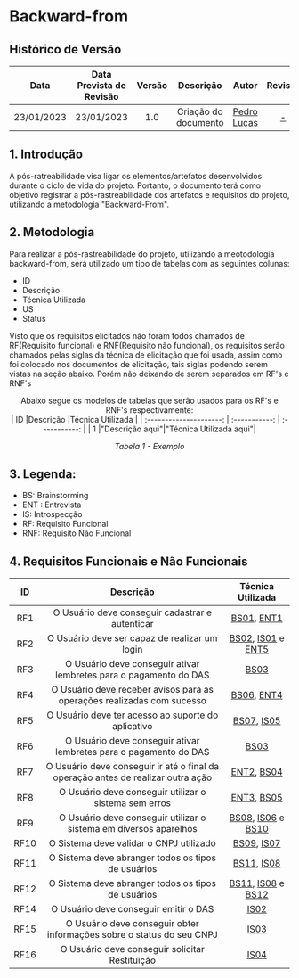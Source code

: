# Backward-from

## <a>Histórico de Versão</a>
|    Data    | Data Prevista de Revisão | Versão | Descrição | Autor  | Revisor |
| :--------: | :--------: | :----: | :-------: | :----: | :-----: |
| 23/01/2023 | 23/01/2023 | 1.0 | Criação do documento | [Pedro Lucas](https://github.com/PedroLSF) |[-](https://github.com/)  |


## 1. Introdução
A pós-ratreabilidade visa ligar os elementos/artefatos desenvolvidos durante o ciclo de vida do projeto. Portanto, o documento terá como objetivo registrar a pós-rastreabilidade dos artefatos e requisitos do projeto, utilizando a metodologia "Backward-From".

## 2. Metodologia
Para realizar a pós-rastreabilidade do projeto, utilizando a meotodologia backward-from, será utilizado um tipo de tabelas com as seguintes colunas:

* ID
* Descrição
* Técnica Utilizada
* US
* Status

Visto que os requisitos elicitados não foram todos chamados de RF(Requisito funcional) e RNF(Requisito não funcional), os requisitos serão chamados pelas siglas
da técnica de elicitação que foi usada, assim como foi colocado nos documentos de elicitação, tais siglas podendo serem vistas na seção abaixo. Porém não deixando
de serem separados em RF's e RNF's

<center>

Abaixo segue os modelos de tabelas que serão usados para os RF's e RNF's respectivamente:<br>
|           ID            |Descrição |Técnica Utilizada |
| :---------------------: | :-----------: | :-----------: |
|        1      |"Descrição aqui"|"Técnica Utilizada aqui"|


_Tabela 1 - Exemplo_

</center>

## 3. Legenda:

- BS: Brainstorming
- ENT : Entrevista
- IS: Introspecção
- RF: Requisito Funcional
- RNF: Requisito Não Funcional

## 4. Requisitos Funcionais e Não Funcionais

|           ID            |Descrição |Técnica Utilizada |
| :---------------------: | :-----------: |:-----------: |
|          RF1            |O Usuário deve conseguir cadastrar e autenticar|[BS01](https://requisitos-de-software.github.io/2022.2-MEI/Elicitacao/Brainstorming/), [ENT1](https://requisitos-de-software.github.io/2022.2-MEI/Elicitacao/Entrevista/)|
|          RF2            |O Usuário deve ser capaz de realizar um login|[BS02](https://requisitos-de-software.github.io/2022.2-MEI/Elicitacao/Brainstorming/), [IS01](https://requisitos-de-software.github.io/2022.2-MEI/Elicitacao/Introspeccao/) e [ENT5](https://requisitos-de-software.github.io/2022.2-MEI/Elicitacao/Entrevista/)|
|          RF3            |O Usuário deve conseguir ativar lembretes para o pagamento do DAS|[BS03](https://requisitos-de-software.github.io/2022.2-MEI/Elicitacao/Brainstorming/)|
|          RF4            |O Usuário deve receber avisos para as operações realizadas com sucesso|[BS06](https://requisitos-de-software.github.io/2022.2-MEI/Elicitacao/Brainstorming/), [ENT4](https://requisitos-de-software.github.io/2022.2-MEI/Elicitacao/Entrevista/)|
|          RF5            |O Usuário deve ter acesso ao suporte do aplicativo|[BS07](https://requisitos-de-software.github.io/2022.2-MEI/Elicitacao/Brainstorming/), [IS05](https://requisitos-de-software.github.io/2022.2-MEI/Elicitacao/Introspeccao/)|
|          RF6            |O Usuário deve conseguir ativar lembretes para o pagamento do DAS|[BS03](https://requisitos-de-software.github.io/2022.2-MEI/Elicitacao/Brainstorming/)|
|          RF7            |O Usuário deve conseguir ir até o final da operação antes de realizar outra ação|[ENT2](https://requisitos-de-software.github.io/2022.2-MEI/Elicitacao/Entrevista/), [BS04](https://requisitos-de-software.github.io/2022.2-MEI/Elicitacao/Brainstorming/)|
|          RF8            |O Usuário deve conseguir utilizar o sistema sem erros|[ENT3](https://requisitos-de-software.github.io/2022.2-MEI/Elicitacao/Entrevista/), [BS05](https://requisitos-de-software.github.io/2022.2-MEI/Elicitacao/Brainstorming/)|
|          RF9            |O Usuário deve conseguir utilizar o sistema em diversos aparelhos|[BS08](https://requisitos-de-software.github.io/2022.2-MEI/Elicitacao/Brainstorming/), [IS06](https://requisitos-de-software.github.io/2022.2-MEI/Elicitacao/Introspeccao/) e [BS10](https://requisitos-de-software.github.io/2022.2-MEI/Elicitacao/Brainstorming/)|
|          RF10            |O Sistema deve validar o CNPJ utilizado|[BS09](https://requisitos-de-software.github.io/2022.2-MEI/Elicitacao/Brainstorming/), [IS07](https://requisitos-de-software.github.io/2022.2-MEI/Elicitacao/Introspeccao/)|
|          RF11            |O Sistema deve abranger todos os tipos de usuários|[BS11](https://requisitos-de-software.github.io/2022.2-MEI/Elicitacao/Brainstorming/), [IS08](https://requisitos-de-software.github.io/2022.2-MEI/Elicitacao/Introspeccao/)|
|          RF12            |O Sistema deve abranger todos os tipos de usuários|[BS11](https://requisitos-de-software.github.io/2022.2-MEI/Elicitacao/Brainstorming/), [IS08](https://requisitos-de-software.github.io/2022.2-MEI/Elicitacao/Introspeccao/) e [BS12](https://requisitos-de-software.github.io/2022.2-MEI/Elicitacao/Brainstorming/)|
|          RF14            |O Usuário deve conseguir emitir o DAS|[IS02](https://requisitos-de-software.github.io/2022.2-MEI/Elicitacao/Introspeccao/)|
|          RF15            |O Usuário deve conseguir obter informações sobre o status do seu CNPJ|[IS03](https://requisitos-de-software.github.io/2022.2-MEI/Elicitacao/Introspeccao/)|
|          RF16            |O Usuário deve conseguir solicitar Restituição|[IS04](https://requisitos-de-software.github.io/2022.2-MEI/Elicitacao/Introspeccao/)|





